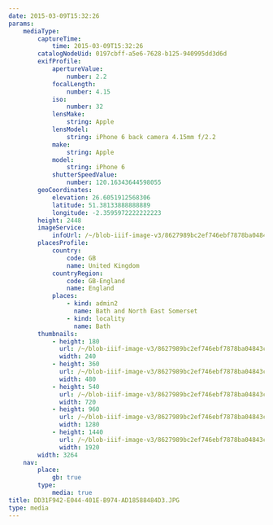 ```yaml
---
date: 2015-03-09T15:32:26
params:
    mediaType:
        captureTime:
            time: 2015-03-09T15:32:26
        catalogNodeUid: 0197cbff-a5e6-7628-b125-940995dd3d6d
        exifProfile:
            apertureValue:
                number: 2.2
            focalLength:
                number: 4.15
            iso:
                number: 32
            lensMake:
                string: Apple
            lensModel:
                string: iPhone 6 back camera 4.15mm f/2.2
            make:
                string: Apple
            model:
                string: iPhone 6
            shutterSpeedValue:
                number: 120.16343644598055
        geoCoordinates:
            elevation: 26.6051912568306
            latitude: 51.38133888888889
            longitude: -2.3595972222222223
        height: 2448
        imageService:
            infoUrl: /~/blob-iiif-image-v3/8627989bc2ef746ebf7878ba04843c43ad9b5a73004793884191494109ea1d66/info.json
        placesProfile:
            country:
                code: GB
                name: United Kingdom
            countryRegion:
                code: GB-England
                name: England
            places:
                - kind: admin2
                  name: Bath and North East Somerset
                - kind: locality
                  name: Bath
        thumbnails:
            - height: 180
              url: /~/blob-iiif-image-v3/8627989bc2ef746ebf7878ba04843c43ad9b5a73004793884191494109ea1d66/full/240%2C180/0/default.jpg
              width: 240
            - height: 360
              url: /~/blob-iiif-image-v3/8627989bc2ef746ebf7878ba04843c43ad9b5a73004793884191494109ea1d66/full/480%2C360/0/default.jpg
              width: 480
            - height: 540
              url: /~/blob-iiif-image-v3/8627989bc2ef746ebf7878ba04843c43ad9b5a73004793884191494109ea1d66/full/720%2C540/0/default.jpg
              width: 720
            - height: 960
              url: /~/blob-iiif-image-v3/8627989bc2ef746ebf7878ba04843c43ad9b5a73004793884191494109ea1d66/full/1280%2C960/0/default.jpg
              width: 1280
            - height: 1440
              url: /~/blob-iiif-image-v3/8627989bc2ef746ebf7878ba04843c43ad9b5a73004793884191494109ea1d66/full/1920%2C1440/0/default.jpg
              width: 1920
        width: 3264
    nav:
        place:
            gb: true
        type:
            media: true
title: DD31F942-E044-401E-B974-AD18588484D3.JPG
type: media
---
```

